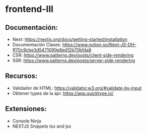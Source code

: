 # frontend-III
## Documentación:
* Next: https://nextjs.org/docs/getting-started/installation
* Documentación Clases: https://www.notion.so/Next-JS-DH-ff70c9cbe3d5471090e8ed12b70bfda8
* CSR: https://www.patterns.dev/posts/client-side-rendering
* SSR: https://www.patterns.dev/posts/server-side-rendering

## Recursos:
* Validador de HTML: https://validator.w3.org/#validate-by-input
* Obtener types de la api: https://app.quicktype.io/

## Extensiones:
* Console Ninja
* NEXTJS Snippets tsx and jsx
